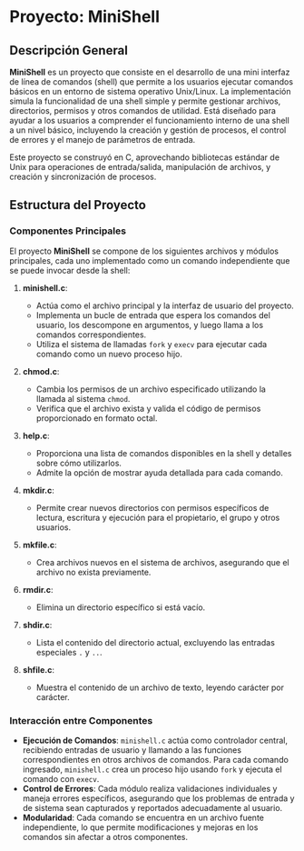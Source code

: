 # Proyecto: MiniShell

## Descripción General

**MiniShell** es un proyecto que consiste en el desarrollo de una mini interfaz de línea de comandos (shell) que permite a los usuarios ejecutar comandos básicos en un entorno de sistema operativo Unix/Linux. La implementación simula la funcionalidad de una shell simple y permite gestionar archivos, directorios, permisos y otros comandos de utilidad. Está diseñado para ayudar a los usuarios a comprender el funcionamiento interno de una shell a un nivel básico, incluyendo la creación y gestión de procesos, el control de errores y el manejo de parámetros de entrada.

Este proyecto se construyó en C, aprovechando bibliotecas estándar de Unix para operaciones de entrada/salida, manipulación de archivos, y creación y sincronización de procesos.

## Estructura del Proyecto

### Componentes Principales

El proyecto **MiniShell** se compone de los siguientes archivos y módulos principales, cada uno implementado como un comando independiente que se puede invocar desde la shell:

1. **minishell.c**: 
   - Actúa como el archivo principal y la interfaz de usuario del proyecto.
   - Implementa un bucle de entrada que espera los comandos del usuario, los descompone en argumentos, y luego llama a los comandos correspondientes.
   - Utiliza el sistema de llamadas `fork` y `execv` para ejecutar cada comando como un nuevo proceso hijo.

2. **chmod.c**:
   - Cambia los permisos de un archivo especificado utilizando la llamada al sistema `chmod`.
   - Verifica que el archivo exista y valida el código de permisos proporcionado en formato octal.
   
3. **help.c**:
   - Proporciona una lista de comandos disponibles en la shell y detalles sobre cómo utilizarlos.
   - Admite la opción de mostrar ayuda detallada para cada comando.

4. **mkdir.c**:
   - Permite crear nuevos directorios con permisos específicos de lectura, escritura y ejecución para el propietario, el grupo y otros usuarios.

5. **mkfile.c**:
   - Crea archivos nuevos en el sistema de archivos, asegurando que el archivo no exista previamente.
   
6. **rmdir.c**:
   - Elimina un directorio específico si está vacío.

7. **shdir.c**:
   - Lista el contenido del directorio actual, excluyendo las entradas especiales `.` y `..`.

8. **shfile.c**:
   - Muestra el contenido de un archivo de texto, leyendo carácter por carácter.

### Interacción entre Componentes

- **Ejecución de Comandos**: `minishell.c` actúa como controlador central, recibiendo entradas de usuario y llamando a las funciones correspondientes en otros archivos de comandos. Para cada comando ingresado, `minishell.c` crea un proceso hijo usando `fork` y ejecuta el comando con `execv`.
- **Control de Errores**: Cada módulo realiza validaciones individuales y maneja errores específicos, asegurando que los problemas de entrada y de sistema sean capturados y reportados adecuadamente al usuario.
- **Modularidad**: Cada comando se encuentra en un archivo fuente independiente, lo que permite modificaciones y mejoras en los comandos sin afectar a otros componentes.
